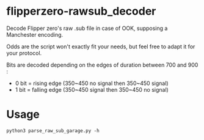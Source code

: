# flipperzero-rawsub_decoder

Decode Flipper zero's raw .sub file in case of OOK, supposing a Manchester encoding.

Odds are the script won't exactly fit your needs, but feel free to adapt it for your protocol.

Bits are decoded depending on the edges of duration between 700 and 900 :
- 0 bit = rising edge (350~450 no signal then 350~450 signal)
- 1 bit = falling edge (350~450 signal then 350~450 no signal)

# Usage
```
python3 parse_raw_sub_garage.py -h
```

